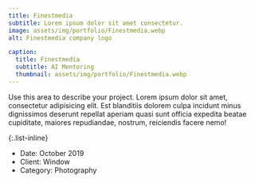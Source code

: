 ```yaml
---
title: Finestmedia
subtitle: Lorem ipsum dolor sit amet consectetur.
image: assets/img/portfolio/Finestmedia.webp
alt: Finestmedia company logo

caption:
  title: Finestmedia
  subtitle: AI Mentoring
  thumbnail: assets/img/portfolio/Finestmedia.webp
---
```

Use this area to describe your project. Lorem ipsum dolor sit amet, consectetur adipisicing elit. Est blanditiis dolorem culpa incidunt minus dignissimos deserunt repellat aperiam quasi sunt officia expedita beatae cupiditate, maiores repudiandae, nostrum, reiciendis facere nemo!

{:.list-inline}
- Date: October 2019
- Client: Window
- Category: Photography

